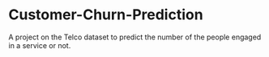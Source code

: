 # Customer-Churn-Prediction
A project on the Telco dataset to predict the number of the people engaged in a service or not.
